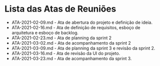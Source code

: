 # Lista das Atas de Reuniões

* ATA-2021-02-09.md - Ata de abertura do projeto e definição de ideia.
* ATA-2021-02-16.md - Ata de definição de requisitos, esboço de arquitetura e esboço de backlog.
* ATA-2021-02-23.md - Ata de planning da sprint 2
* ATA-2021-03-02.md - Ata de acompanhamento da sprint 2
* ATA-2021-03-09.md - Ata de planning da sprint 3 e revisão da sprint 2.
* ATA-2021-03-16.md - Ata de revisão da UI do projeto.
* ATA-2021-03-23.md - Ata de acompanhamento da sprint 3.



